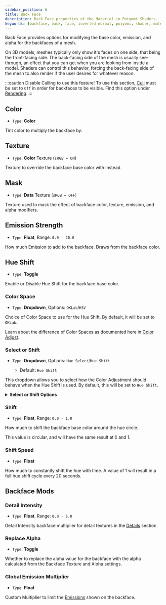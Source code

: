 ```yaml
---
sidebar_position: 6
title: Back Face
description: Back Face properties of the Material in Poiyomi Shaders.
keywords: [backface, back, face, inverted normal, poiyomi, shader, material]
---
```


Back Face provides options for modifying the base color, emission, and alpha for the backfaces of a mesh.

On 3D models, meshes typically only show it's faces on one side, that being the front-facing side. The back-facing side of the mesh is usually see-through, an effect that you can get when you are looking from inside a model. Shaders can control this behavior, forcing the back-facing side of the mesh to also render if the user desires for whatever reason.

:::caution Disable Culling to use this feature!
To use this section, [Cull](/docs/rendering/rendering.md#cull) must be set to `Off` in order for backfaces to be visible. Find this option under [Rendering](/docs/rendering/rendering.md).
:::

## Color

- `Type`: <PropertyIcon name="color" />**Color**

Tint color to multiply the backface by.

## Texture

- `Type`: <PropertyIcon name="color" />**Color** Texture (`sRGB = ON`)

Texture to override the backface base color with instead.

## Mask

- `Type`: <PropertyIcon name="texture" />**Data** Texture (`sRGB = OFF`)

Texture used to mask the effect of backface color, texture, emission, and alpha modifiers.

## Emission Strength

- `Type`: <PropertyIcon name="floatrange" />**Float**, Range: `0.0 - 20.0`

How much Emission to add to the backface. Draws from the backface color.

## Hue Shift

- `Type`: <PropertyIcon name="toggle" />**Toggle**

Enable or Disable Hue Shift for the backface base color.

### Color Space

- `Type`: <PropertyIcon name="dropdown" />**Dropdown**, Options: `OKLab`/`HSV`

Choice of Color Space to use for the Hue Shift. By default, it will be set to `OKLab`.

Learn about the difference of Color Spaces as documented here in [Color Adjust](/docs/color-and-normals/color-adjust.md#oklab-vs-hsv).

### Select or Shift

- `Type`: <PropertyIcon name="dropdown" />**Dropdown**, Options: `Hue Select`/`Hue Shift`
  - Default: `Hue Shift`

This dropdown allows you to select how the Color Adjustment should behave when the Hue Shift is used. By default, this will be set to `Hue Shift`.

<details>
<summary><b>Select or Shift Options</b></summary>

- `Hue Select`: Directly applies the selected Hue as an override to the entire Backface.
- `Hue Shift`: Only tints the Backface based on the lerped value. This is the default behavior.

</details>

### Shift

- `Type`: <PropertyIcon name="floatrange" />**Float**, Range: `0.0 - 1.0`

How much to shift the backface base color around the hue circle. 

This value is circular, and will have the same result at 0 and 1. 

### Shift Speed

- `Type`: <PropertyIcon name="float" />**Float**

How much to constantly shift the hue with time. A value of 1 will result in a full hue shift cycle every 20 seconds.

## Backface Mods

### Detail Intensity

- `Type`: <PropertyIcon name="floatrange" />**Float**, Range: `0.0 - 5.0`

Detail Intensity backface multiplier for detail textures in the [Details](/docs/color-and-normals/details.md) section.

### Replace Alpha

- `Type`: <PropertyIcon name="toggle" />**Toggle**

Whether to replace the alpha value for the backface with the alpha calculated from the Backface Texture and Alpha settings.

### Global Emission Multiplier

- `Type`: <PropertyIcon name="float" />**Float**

Custom Multiplier to limit the [Emissions](/docs/special-fx/emission.md) shown on the backface.